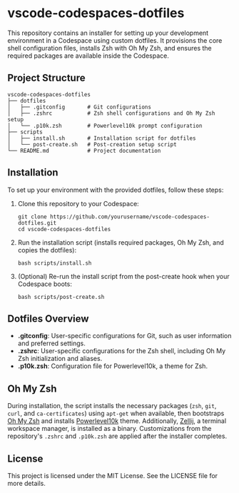 # vscode-codespaces-dotfiles

This repository contains an installer for setting up your development environment in a Codespace using custom dotfiles. It provisions the core shell configuration files, installs Zsh with Oh My Zsh, and ensures the required packages are available inside the Codespace.

## Project Structure

```
vscode-codespaces-dotfiles
├── dotfiles
│   ├── .gitconfig       # Git configurations
│   ├── .zshrc           # Zsh shell configurations and Oh My Zsh setup
│   └── .p10k.zsh        # Powerlevel10k prompt configuration
├── scripts
│   ├── install.sh       # Installation script for dotfiles
│   └── post-create.sh   # Post-creation setup script
└── README.md            # Project documentation
```

## Installation

To set up your environment with the provided dotfiles, follow these steps:

1. Clone this repository to your Codespace:
   ```
   git clone https://github.com/yourusername/vscode-codespaces-dotfiles.git
   cd vscode-codespaces-dotfiles
   ```

2. Run the installation script (installs required packages, Oh My Zsh, and copies the dotfiles):
   ```
   bash scripts/install.sh
   ```

3. (Optional) Re-run the install script from the post-create hook when your Codespace boots:
   ```
   bash scripts/post-create.sh
   ```

## Dotfiles Overview

- **.gitconfig**: User-specific configurations for Git, such as user information and preferred settings.
- **.zshrc**: User-specific configurations for the Zsh shell, including Oh My Zsh initialization and aliases.
- **.p10k.zsh**: Configuration file for Powerlevel10k, a theme for Zsh.

## Oh My Zsh

During installation, the script installs the necessary packages (`zsh`, `git`, `curl`, and `ca-certificates`) using `apt-get` when available, then bootstraps [Oh My Zsh](https://ohmyz.sh/) and installs [Powerlevel10k](https://github.com/romkatv/powerlevel10k) theme. Additionally, [Zellij](https://zellij.dev/), a terminal workspace manager, is installed as a binary. Customizations from the repository's `.zshrc` and `.p10k.zsh` are applied after the installer completes.

## License

This project is licensed under the MIT License. See the LICENSE file for more details.